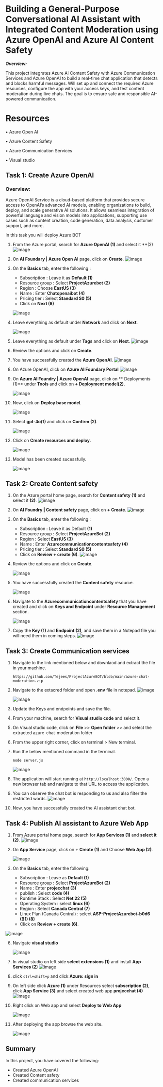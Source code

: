 # Building a General-Purpose Conversational AI Assistant with Integrated Content Moderation using Azure OpenAI and Azure AI Content Safety

***Overview:***

This project integrates Azure AI Content Safety with Azure Communication Services and Azure OpenAI to build a real-time chat application that detects and blocks harmful messages. Will set up and connect the required Azure resources, configure the app with your access keys, and test content moderation during live chats. The goal is to ensure safe and responsible AI-powered communication.

# Resources

•	Azure Open AI

•	Azure Content Safety

•	Azure Communication Services

•	Visual studio


## Task 1: Create Azure OpenAI

### Overview:

Azure OpenAI Service is a cloud-based platform that provides secure access to OpenAI’s advanced AI models, enabling organizations to build, deploy, and scale generative AI solutions. It allows seamless integration of powerful language and vision models into applications, supporting use cases such as content creation, code generation, data analysis, customer support, and more.

In this task you will deploy Azure BOT

1.	From the Azure portal, search for **Azure OpenAI (1)** and select it **(2)
   ![image](https://github.com/user-attachments/assets/0f94a2ea-fced-473c-ae62-ad2eab6a1820)


2. On **AI Foundary | Azure Open AI** page, click on **Create**.
   ![image](https://github.com/user-attachments/assets/d0c280ca-7d27-4337-954f-02f8f60c220c)


4. On the **Basics** tab, enter the following :
   - Subscription : Leave it as **Default (1)**
   - Resource group : Select **ProjectAzurebot (2)**
   - Region : Choose **EastUS (3)**
   - Name : Enter **Chatopenaibot (4)**
   - Pricing tier : Select **Standard S0 (5)**
   - Click on **Next (6)**
   
   ![image](https://github.com/user-attachments/assets/0b96e504-47f6-4a78-bddc-2bf3cb36a8ea)

5. Leave everything as default under **Network** and click on **Next**.

   ![image](https://github.com/user-attachments/assets/3fc98831-3bc6-4842-94be-737518d24a4a)
6. Leave everything as default under **Tags** and click on **Next**.
   ![image](https://github.com/user-attachments/assets/d65dcfb9-5e3a-4afb-b4ac-c4596ffcac06)
7. Review the options and click on **Create**.

8. You have successfully created the **Azure OpenAI**.
   ![image](https://github.com/user-attachments/assets/c15ac5de-be84-4e2c-a963-ab62f605ef39)

9. On Azure OpenAI, click on **Azure AI Foundary Portal**
    ![image](https://github.com/user-attachments/assets/938efbef-49c8-4022-84e3-99eb0985ee10)

10. On **Azure AI Foundry | Azure OpenAI** page, click on ** Deployments (1)** under **Tools** and click on **+ Deployment model(2)**.
    
    ![image](https://github.com/user-attachments/assets/365e36a6-813d-4de7-a03e-3b0db721e006)

12. Now, click on **Deploy base model**.
    
    ![image](https://github.com/user-attachments/assets/54be1fdc-e9d2-4f63-a4da-9a26eea5d150)

14. Select **gpt-4o(1)** and click on **Confirm (2)**.
    
    ![image](https://github.com/user-attachments/assets/685920ac-c600-43e6-9931-fdef6bdc8aa7)

16. Click on **Create resources and deploy**.
    
    ![image](https://github.com/user-attachments/assets/fbe39890-5b24-4aa3-96eb-6e0adc902a6d)
    
18. Model has been created sucessfully.
    
    ![image](https://github.com/user-attachments/assets/9d060884-149b-44fe-a21f-00090210f1fa)


## Task 2: Create Content safety

1. On the Azure portal home page, search for **Content safety (1)** and select it **(2)**.
   ![image](https://github.com/user-attachments/assets/2a7b5a2a-4bab-4baa-bfac-3bba03a06ed6)

2. On **AI Foundry | Content safety** page, click on **+ Create**.
   ![image](https://github.com/user-attachments/assets/d615b51c-2f77-49cf-85ec-3b31c7fdbe40)

3. On the **Basics** tab, enter the following :
    - Subscription : Leave it as Default **(1)**
    - Resource group : Select **ProjectAzureBot (2)**
    - Region : Select **EastUS (3)**
    - Name : Enter **Azurecommunicationcontentsafety (4)**
    - Pricing tier : Select **Standard S0 (5)**
    - Click on **Review + create (6)**.
   ![image](https://github.com/user-attachments/assets/5ffc599e-f688-4936-b74f-380af8d642be)
 
4. Review the options and click on **Create**.
   
   ![image](https://github.com/user-attachments/assets/e995b707-3f6d-4c95-a821-81b1e4be1fba)

6. You have successfully created the **Content safety** resource.
   
   ![image](https://github.com/user-attachments/assets/f9b4ebd9-2c75-44ab-939b-4c45d96071db)

8. Navigate to the **Azurecommunicationcontentsafety** that you have created and click on **Keys and Endpoint** under **Resource Management** section.

   ![image](https://github.com/user-attachments/assets/089b596b-2df6-434e-981d-e6d7becceb19)

9. Copy the **Key (1)** and **Endpoint (2)**, and save them in a Notepad file you will need them in coming steps.
    ![image](https://github.com/user-attachments/assets/0f63a5fd-b226-4ee8-8805-3f0b8c2acf9c)


## Task 3: Create Communication services


1. Navigate to the link mentioned below and downlaod and extract the file in your machine.

    ```
    https://github.com/Tejees/ProjectAzureBOT/blob/main/azure-chat-moderation.zip
    ```
2. Navigate to the extacred folder and open **.env** file in notepad.
    ![image](https://github.com/user-attachments/assets/f163e5d2-d1b5-48e4-b9b7-154ee04da0ae)

    ![image](https://github.com/user-attachments/assets/f3d28829-d193-4c9e-962d-83a33cd4281c)


3. Update the Keys and endpoints and save the file.
    
4. From your machine, search for **Visual studio code** and select it.

5. On Visual studio code, click on **File** >> **Open folder** >> and select the extracted azure-chat-moderation folder

6. From the upper right corner, click on terminal > New terminal.
    
7. Run the below mentioned command in the terminal.

    ```
    node server.js
    ```
    ![image](https://github.com/user-attachments/assets/d6222f7e-bca0-4915-a1db-3abcde13983b)

8. The application will start running at `http://localhost:3000/`. Open a new browser tab and navigate to that URL to access the application.

9. You can observe the chat bot is responding to us and also filter the restricted words.
    ![image](https://github.com/user-attachments/assets/18cf3e5c-7d74-4a10-b36d-19c42e28ec76)

10. Now, you have successfully created the AI assistant chat bot.

## Task 4: Publish AI assistant to Azure Web App   

1. From Azure portal home page, search for **App Services (1)** and **select it (2)**.
   ![image](https://github.com/user-attachments/assets/037686dd-9891-4a19-8180-f3ea236162af)

3. On **App Service** page, click on **+ Create (1)** and Choose **Web App (2)**.

   ![image](https://github.com/user-attachments/assets/ebb4c879-7f24-46e7-9f72-1d816827b685)

5. On the **Basics** tab, enter the following:

   - Subscription : Leave as **Default (1)**
   - Resource group : Select **ProjectAzureBot (2)**
   - Name : Enter **projecchat (3)**
   - publish : Select **code (4)**
   - Runtime Stack : Select **Net 22 (5)**
   - Operating System : select **linux (6)**
   - Region : Select **Canada Central (7)**
   - Linux Plan (Canada Central) : select **ASP-ProjectAzurebot-b0d6 (B1) (8)**
   - Click on **Review + create (6)**.

 ![image](https://github.com/user-attachments/assets/76e9ae5f-e4d8-4305-9572-833208f3fe6d)


6. Navigate **visual studio**

   ![image](https://github.com/user-attachments/assets/33934808-0d86-4d97-b300-4a819874512e)


8. In visual studio on left side **select extensions (1)** and install **App Services (2)**
   ![image](https://github.com/user-attachments/assets/2d1b303c-eabd-46d1-b5e5-19e072890a48)

9. click `ctrl+shift+p` and click **Azure: sign in**

19. On left side click **Azure (1)** under Resources select **subscription (2)**, click **App Service (3)** and select created web app **projecchat (4)**
    ![image](https://github.com/user-attachments/assets/4012f65e-22ad-4a8a-a72c-419f2cd1d931)

10. Right click on Web app and select **Deploy to Web App**

    ![image](https://github.com/user-attachments/assets/8503d406-a1cb-4221-98a0-681dd23e9a9e)

12. After deploying the app browse the web site.

    ![image](https://github.com/user-attachments/assets/0ffd83da-0b48-4c03-9f8d-a4888c4871b0)


## Summary

In this project, you have covered the following:

- Created Azure OpenAI
- Created Content safety
- Created communication services
  
